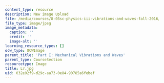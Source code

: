 ```yaml
---
content_type: resource
description: New image Upload
file: /media/courses/8-03sc-physics-iii-vibrations-and-waves-fall-2016/032e02f9d29caa730e8490785a6febef_L7.jpg
file_type: image/jpeg
image_metadata:
  caption: ''
  credit: ''
  image-alt: ''
learning_resource_types: []
ocw_type: OCWImage
parent_title: 'Part I: Mechanical Vibrations and Waves'
parent_type: CourseSection
resourcetype: Image
title: L7.jpg
uid: 032e02f9-d29c-aa73-0e84-90785a6febef
---
```

